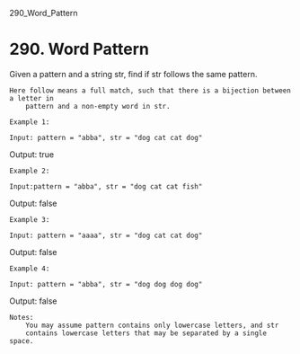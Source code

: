 290_Word_Pattern
# 290. Word Pattern

Given a pattern and a string str, find if str follows
        the same pattern.

    Here follow means a full match, such that there is a bijection between a letter in
        pattern and a non-empty word in str.

    Example 1:

    Input: pattern = "abba", str = "dog cat cat dog"
Output: true

    Example 2:

    Input:pattern = "abba", str = "dog cat cat fish"
Output: false

    Example 3:

    Input: pattern = "aaaa", str = "dog cat cat dog"
Output: false

    Example 4:

    Input: pattern = "abba", str = "dog dog dog dog"
Output: false

    Notes:
        You may assume pattern contains only lowercase letters, and str
        contains lowercase letters that may be separated by a single space.